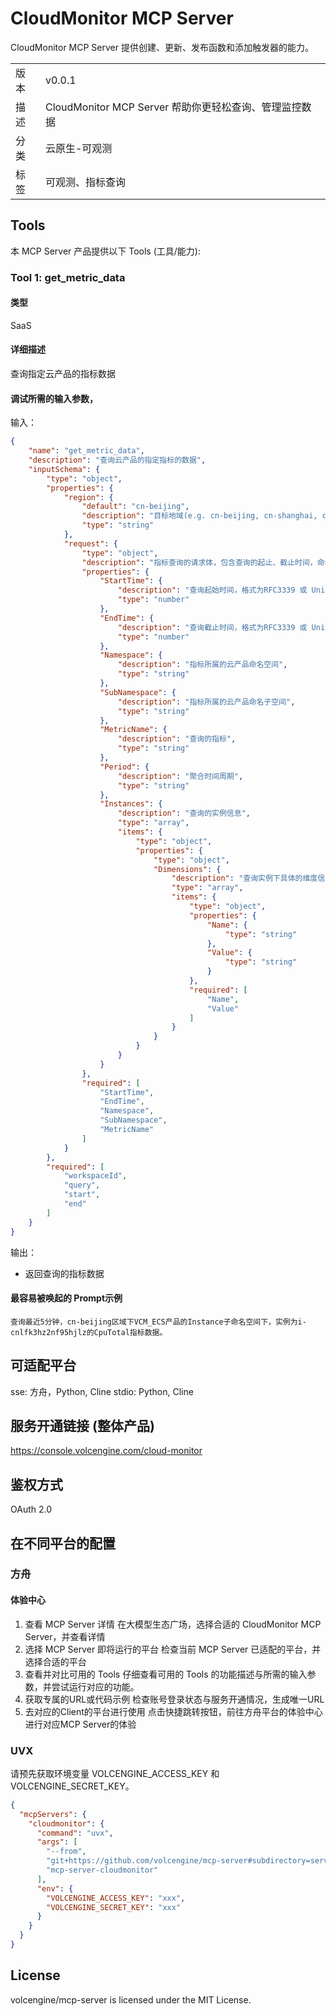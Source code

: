 # CloudMonitor MCP Server

CloudMonitor MCP Server 提供创建、更新、发布函数和添加触发器的能力。

| |                                    |
|------|------------------------------------|
| 版本 | v0.0.1                             |
| 描述 | CloudMonitor MCP Server 帮助你更轻松查询、管理监控数据 |
| 分类 | 云原生-可观测                            |
| 标签 | 可观测、指标查询                           |

## Tools

本 MCP Server 产品提供以下 Tools (工具/能力):

### Tool 1: get_metric_data

#### 类型

SaaS

#### 详细描述

查询指定云产品的指标数据

#### 调试所需的输入参数，

输入：

```json
{
    "name": "get_metric_data",
    "description": "查询云产品的指定指标的数据",
    "inputSchema": {
        "type": "object",
        "properties": {
            "region": {
                "default": "cn-beijing",
                "description": "目标地域(e.g. cn-beijing, cn-shanghai, cn-guangzhou)",
                "type": "string"
            },
            "request": {
                "type": "object",
                "description": "指标查询的请求体，包含查询的起止、截止时间，命名空间，指标信息等",
                "properties": {
                    "StartTime": {
                        "description": "查询起始时间，格式为RFC3339 或 Unix 时间戳",
                        "type": "number"
                    },
                    "EndTime": {
                        "description": "查询截止时间，格式为RFC3339 或 Unix 时间戳",
                        "type": "number"
                    },
                    "Namespace": {
                        "description": "指标所属的云产品命名空间",
                        "type": "string"
                    },
                    "SubNamespace": {
                        "description": "指标所属的云产品命名子空间",
                        "type": "string"
                    },
                    "MetricName": {
                        "description": "查询的指标",
                        "type": "string"
                    },
                    "Period": {
                        "description": "聚合时间周期",
                        "type": "string"
                    },
                    "Instances": {
                        "description": "查询的实例信息",
                        "type": "array",
                        "items": {
                            "type": "object",
                            "properties": {
                                "type": "object",
                                "Dimensions": {
                                    "description": "查询实例下具体的维度信息",
                                    "type": "array",
                                    "items": {
                                        "type": "object",
                                        "properties": {
                                            "Name": {
                                                "type": "string"
                                            },
                                            "Value": {
                                                "type": "string"
                                            }
                                        },
                                        "required": [
                                            "Name",
                                            "Value"
                                        ]
                                    }
                                }
                            }
                        }
                    }
                },
                "required": [
                    "StartTime",
                    "EndTime",
                    "Namespace",
                    "SubNamespace",
                    "MetricName"
                ]
            }
        },
        "required": [
            "workspaceId",
            "query",
            "start",
            "end"
        ]
    }
}
```

输出：

- 返回查询的指标数据

#### 最容易被唤起的 Prompt示例

```
查询最近5分钟，cn-beijing区域下VCM_ECS产品的Instance子命名空间下，实例为i-cnlfk3hz2nf95hjlz的CpuTotal指标数据。
```

## 可适配平台  

sse: 方舟，Python, Cline
stdio: Python, Cline

## 服务开通链接 (整体产品)  

<https://console.volcengine.com/cloud-monitor>

## 鉴权方式  

OAuth 2.0

## 在不同平台的配置

### 方舟

#### 体验中心

1. 查看 MCP Server 详情
在大模型生态广场，选择合适的 CloudMonitor MCP Server，并查看详情
2. 选择 MCP Server 即将运行的平台
检查当前 MCP Server 已适配的平台，并选择合适的平台
3. 查看并对比可用的 Tools
仔细查看可用的 Tools 的功能描述与所需的输入参数，并尝试运行对应的功能。
4. 获取专属的URL或代码示例
检查账号登录状态与服务开通情况，生成唯一URL
5. 去对应的Client的平台进行使用
点击快捷跳转按钮，前往方舟平台的体验中心进行对应MCP Server的体验

### UVX

请预先获取环境变量 VOLCENGINE_ACCESS_KEY 和 VOLCENGINE_SECRET_KEY。

```json
{
  "mcpServers": {
    "cloudmonitor": {
      "command": "uvx",
      "args": [
        "--from",
        "git+https://github.com/volcengine/mcp-server#subdirectory=server/mcp_server_cloudmonitor",
        "mcp-server-cloudmonitor"
      ],
      "env": {
        "VOLCENGINE_ACCESS_KEY": "xxx",
        "VOLCENGINE_SECRET_KEY": "xxx"
      }
    }
  }
}
```

## License

volcengine/mcp-server is licensed under the MIT License.
